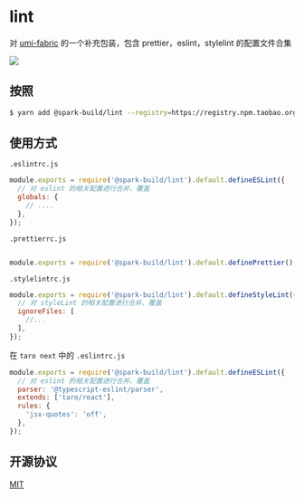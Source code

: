 # lint
对 [umi-fabric](https://github.com/umijs/fabric) 的一个补充包装，包含 prettier，eslint，stylelint 的配置文件合集

[![](https://img.shields.io/dub/l/vibe-d.svg?style=flat-square)](https://tldrlegal.com/license/mit-license)


## 按照

```bash
$ yarn add @spark-build/lint --registry=https://registry.npm.taobao.org
```

## 使用方式

`.eslintrc.js`

```js
module.exports = require('@spark-build/lint').default.defineESLint({
  // 对 eslint 的相关配置进行合并、覆盖
  globals: {
    // ....
  },
});
```

`.prettierrc.js`

```js

module.exports = require('@spark-build/lint').default.definePrettier();

```

`.stylelintrc.js`

```js
module.exports = require('@spark-build/lint').default.defineStyleLint({
  // 对 styleLint 的相关配置进行合并、覆盖
  ignoreFiles: [
    //...
  ],
});
```

在 `taro next` 中的 `.eslintrc.js`
```js
module.exports = require('@spark-build/lint').default.defineESLint({
  // 对 eslint 的相关配置进行合并、覆盖
  parser: '@typescript-eslint/parser',
  extends: ['taro/react'],
  rules: {
    'jsx-quotes': 'off',
  },
});
```


## 开源协议

[MIT](https://tldrlegal.com/license/mit-license)
